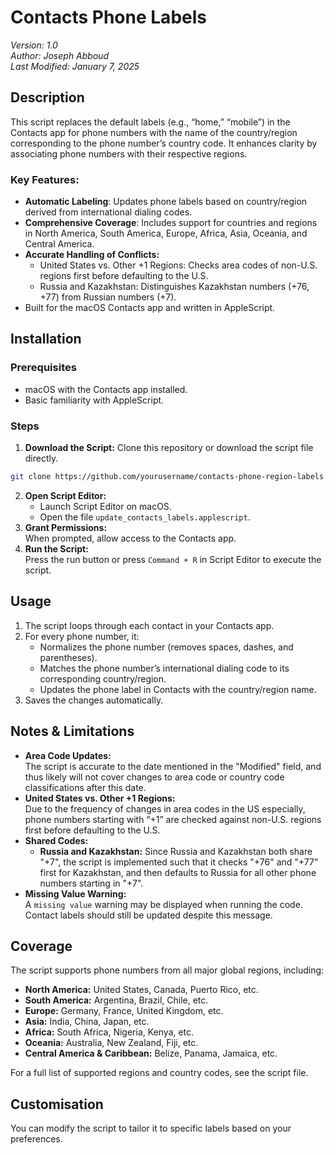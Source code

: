 # Contacts Phone Labels

_Version: 1.0\
Author: Joseph Abboud\
Last Modified: January 7, 2025_

## Description

This script replaces the default labels (e.g., “home,” “mobile”) in the Contacts app for phone numbers with the name 
of the country/region corresponding to the phone number’s country code. It enhances clarity by associating phone 
numbers with their respective regions.

### Key Features:

- **Automatic Labeling**: Updates phone labels based on country/region derived from international dialing codes.
- **Comprehensive Coverage**: Includes support for countries and regions in North America, South America, Europe,
  Africa, Asia, Oceania, and Central America.
- **Accurate Handling of Conflicts:**
  - United States vs. Other +1 Regions: Checks area codes of non-U.S. regions first before defaulting to the U.S.
  - Russia and Kazakhstan: Distinguishes Kazakhstan numbers (+76, +77) from Russian numbers (+7).
- Built for the macOS Contacts app and written in AppleScript. 

## Installation

### Prerequisites

- macOS with the Contacts app installed.
- Basic familiarity with AppleScript.

### Steps
1. **Download the Script:** Clone this repository or download the script file directly.
```bash
git clone https://github.com/yourusername/contacts-phone-region-labels.git
```
2. **Open Script Editor:**
   - Launch Script Editor on macOS.
   - Open the file `update_contacts_labels.applescript`.
3. **Grant Permissions:**\
   When prompted, allow access to the Contacts app.
4. **Run the Script:**\
   Press the run button or press `Command + R` in Script Editor to execute the script.

## Usage

1. The script loops through each contact in your Contacts app.
2. For every phone number, it:
   - Normalizes the phone number (removes spaces, dashes, and parentheses).
   - Matches the phone number’s international dialing code to its corresponding country/region.
   - Updates the phone label in Contacts with the country/region name.
3. Saves the changes automatically.

## Notes & Limitations

- **Area Code Updates:**\
  The script is accurate to the date mentioned in the "Modified" field, and thus likely will not cover changes to
  area code or country code classifications after this date.
- **United States vs. Other +1 Regions:**\
  Due to the frequency of changes in area codes in the US especially, phone numbers starting with “+1” are checked
  against non-U.S. regions first before defaulting to the U.S.
- **Shared Codes:**
  - **Russia and Kazakhstan:** Since Russia and Kazakhstan both share "+7", the script is implemented such that it
    checks "+76" and "+77" first for Kazakhstan, and then defaults to Russia for all other phone numbers starting
    in "+7".
- **Missing Value Warning:**\
  A `missing value` warning may be displayed when running the code. Contact labels should still be updated despite
  this message.

## Coverage

The script supports phone numbers from all major global regions, including:
- **North America:** United States, Canada, Puerto Rico, etc.
- **South America:** Argentina, Brazil, Chile, etc.
- **Europe:** Germany, France, United Kingdom, etc.
- **Asia:** India, China, Japan, etc.
- **Africa:** South Africa, Nigeria, Kenya, etc.
- **Oceania:** Australia, New Zealand, Fiji, etc.
- **Central America & Caribbean:** Belize, Panama, Jamaica, etc.

For a full list of supported regions and country codes, see the script file.

## Customisation

You can modify the script to tailor it to specific labels based on your preferences.



